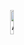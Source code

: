 <!--- About Me GIF (start) -->
<p align="center">
  <img src="https://raw.githubusercontent.com/7oSkaaa/7oSkaaa/refs/heads/main/Images/about_me.gif" alt="About Me GIF" width="10%" style="display: block; margin: auto;"/>
  <br><br>
</p>
<!--- About Me GIF (end) ->

<h1 align="center">👋 Hi, I'm Dasun Dushmantha</h1>

<div align="center">
  <img src="https://readme-typing-svg.herokuapp.com?font=Fira+Code&pause=1000&color=0969DA&center=true&vCenter=true&width=500&lines=Software+Engineering+Undergraduate;Passionate+Developer+from+Sri+Lanka;Always+learning+new+technologies" alt="Typing SVG" />
</div>

<p align="center">
  🌍 Exploring the world of technology, one line of code at a time
</p>

---

## 👨‍💻 About Me
- 🎓 **Software Engineering Undergraduate at SLIIT**  
- 🔭 **Working on various development projects**  
- 🌟 **Passionate about creating clean, efficient, and user-friendly applications**  
- 📚 **Constantly expanding my knowledge in software development**  

---

## 📫 Contact
<div align="center">

[![Email](https://img.shields.io/badge/Email-dasunathauda99%40gmail.com-red?style=for-the-badge&logo=gmail)](mailto:dasunathauda99@gmail.com)
[![LinkedIn](https://img.shields.io/badge/LinkedIn-Dasun%20Dushmantha-blue?style=for-the-badge&logo=linkedin)](https://linkedin.com/in/dasun-dushmantha)

</div>

---

## 🛠️ Tech Stack
<div align="center">

### 🌐 Languages & Technologies
![HTML5](https://img.shields.io/badge/HTML5-%23E34F26.svg?style=for-the-badge&logo=html5&logoColor=white)
![CSS3](https://img.shields.io/badge/CSS3-%231572B6.svg?style=for-the-badge&logo=css3&logoColor=white)
![JavaScript](https://img.shields.io/badge/JavaScript-%23F7DF1E.svg?style=for-the-badge&logo=javascript&logoColor=black)
![Node.js](https://img.shields.io/badge/Node.js-6DA55F?style=for-the-badge&logo=node.js&logoColor=white)
![Express.js](https://img.shields.io/badge/Express.js-%23404d59.svg?style=for-the-badge&logo=express&logoColor=%2361DAFB)
![React](https://img.shields.io/badge/React-%2320232a.svg?style=for-the-badge&logo=react&logoColor=%2361DAFB)
![Java](https://img.shields.io/badge/Java-%23ED8B00.svg?style=for-the-badge&logo=java&logoColor=white)
![PHP](https://img.shields.io/badge/PHP-%23777BB4.svg?style=for-the-badge&logo=php&logoColor=white)
![C](https://img.shields.io/badge/C-%2300599C.svg?style=for-the-badge&logo=c&logoColor=white)
![C++](https://img.shields.io/badge/C++-%2300599C.svg?style=for-the-badge&logo=c%2B%2B&logoColor=white)
![Python](https://img.shields.io/badge/Python-%233776AB.svg?style=for-the-badge&logo=python&logoColor=white)
![Kotlin](https://img.shields.io/badge/Kotlin-%230095D5.svg?style=for-the-badge&logo=kotlin&logoColor=white)
![Swift](https://img.shields.io/badge/Swift-%23FA7343.svg?style=for-the-badge&logo=swift&logoColor=white)

### 📚 Frameworks & Libraries
![React Native](https://img.shields.io/badge/React_Native-%2320232a.svg?style=for-the-badge&logo=react&logoColor=%2361DAFB)
![Bootstrap](https://img.shields.io/badge/Bootstrap-%23563D7C.svg?style=for-the-badge&logo=bootstrap&logoColor=white)

### 🗄️ Database
![MySQL](https://img.shields.io/badge/MySQL-%234479A1.svg?style=for-the-badge&logo=mysql&logoColor=white)
![MongoDB](https://img.shields.io/badge/MongoDB-%234ea94b.svg?style=for-the-badge&logo=mongodb&logoColor=white)

### 🎨 Design
![Figma](https://img.shields.io/badge/Figma-%23F24E1E.svg?style=for-the-badge&logo=figma&logoColor=white)

### 📱 Mobile Development
![Android](https://img.shields.io/badge/Android-%233DDC84.svg?style=for-the-badge&logo=android&logoColor=white)
![iOS](https://img.shields.io/badge/iOS-%23000000.svg?style=for-the-badge&logo=ios&logoColor=white)

</div>

---

### 📊 GitHub Stats & Badges

<div align="center">

### 🔥 GitHub Stats
![Dasun's GitHub Stats](https://github-readme-stats.vercel.app/api?username=dasundu&show_icons=true&theme=radical&count_private=true&hide=stars)

### 💻 Top Languages
![Top Languages](https://github-readme-stats.vercel.app/api/top-langs/?username=dasundu&layout=compact&theme=radical)

### 📈 GitHub Streak
![GitHub Streak](https://github-readme-streak-stats.herokuapp.com/?user=dasundu&theme=radical)



</div>

---

<div align="center">
  <img src="https://komarev.com/ghpvc/?username=dasundushmantha&color=blue" alt="Profile Views" />
</div>
